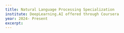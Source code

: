 ```yaml
---
title: Natural Language Processing Specialization
institute: DeepLearning.AI offered through Coursera
year: 2024- Present
excerpt: 
---
```

